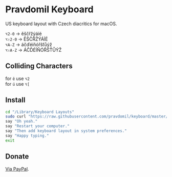 # Pravdomil Keyboard

US keyboard layout with Czech diacritics for macOS.

`⌥2‑0` → ěščřžýáíé  
`⌥⇧2‑0` → ĚŠČŘŽÝÁÍÉ  
`⌥A-Z` → áčďéíňóřšťůýž  
`⌥⇧A-Z` → ÁČĎÉÍŇÓŘŠŤŮÝŽ

## Colliding Characters

for `ě` use `⌥2`  
for `ú` use `⌥[`

## Install

```sh
cd "/Library/Keyboard Layouts"
sudo curl "https://raw.githubusercontent.com/pravdomil/keyboard/master/Pravdomil.keylayout" -O
say "Oh yeah."
say "Restart your computer."
say "Then add keyboard layout in system preferences."
say "Happy typing."
exit
```

## Donate

[Via PayPal](https://www.paypal.com/cgi-bin/webscr?cmd=_s-xclick&hosted_button_id=BCL2X3AFQBAP2&item_name=Pravdomil%20Keyboard%20beer).
